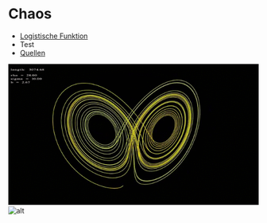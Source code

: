 # Chaos

* [Logistische Funktion](https://www.geogebra.org/m/mbznmn6k)
* Test
* [Quellen](Quellennachweis.pdf)

![alt](TangibleSeparateGrison-mobile.gif) ![alt](PlushCelebratedKronosaurus-mobile.gif)
